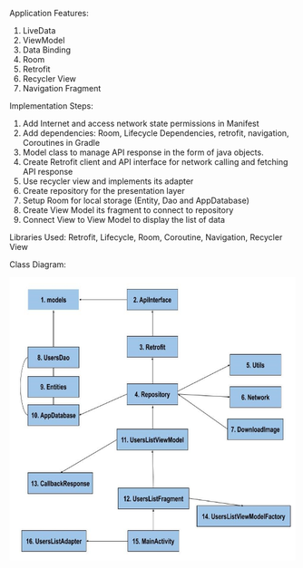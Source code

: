 Application Features:
1.	LiveData
2.	ViewModel
3.	Data Binding
4.	Room
5.	Retrofit
6.	Recycler View
7.	Navigation Fragment


Implementation Steps:
1.	Add Internet and access network state permissions in Manifest
2.	Add dependencies: Room, Lifecycle Dependencies, retrofit, navigation, Coroutines in Gradle
3.	Model class to manage API response in the form of java objects.
4.	Create Retrofit client and API interface for network calling and fetching API response
5.	Use recycler view and implements its adapter
6.	Create repository for the presentation layer
7.	Setup Room for local storage (Entity, Dao and AppDatabase)
8.	Create View Model its fragment to connect to repository
9.	Connect View to View Model to display the list of data

Libraries Used:
Retrofit, Lifecycle, Room, Coroutine, Navigation, Recycler View

Class Diagram:

<img src = "dependancy.jpg" height = "500">
